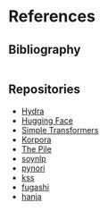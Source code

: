 # References

## Bibliography
```{bibliography}
```

## Repositories

- [Hydra](https://hydra.cc)
- [Hugging Face](https://huggingface.co)
- [Simple Transformers](https://simpletransformers.ai)
- [Korpora](https://github.com/ko-nlp/Korpora)
- [The Pile](https://github.com/EleutherAI/the-pile)
- [soynlp](https://github.com/lovit/soynlp)
- [pynori](https://github.com/gritmind/python-nori)
- [kss](https://github.com/hyunwoongko/kss)
- [fugashi](https://github.com/polm/fugashi)
- [hanja](https://github.com/suminb/hanja)
